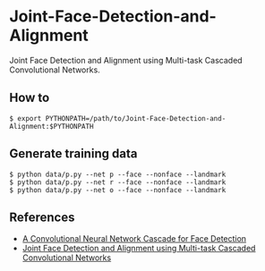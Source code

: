 Joint-Face-Detection-and-Alignment
==================================

Joint Face Detection and Alignment using Multi-task Cascaded Convolutional Networks.

## How to

```
$ export PYTHONPATH=/path/to/Joint-Face-Detection-and-Alignment:$PYTHONPATH
```

## Generate training data

```
$ python data/p.py --net p --face --nonface --landmark
$ python data/p.py --net r --face --nonface --landmark
$ python data/p.py --net o --face --nonface --landmark
```

## References

- [A Convolutional Neural Network Cascade for Face Detection](http://www.cv-foundation.org/openaccess/content_cvpr_2015/papers/Li_A_Convolutional_Neural_2015_CVPR_paper.pdf)
- [Joint Face Detection and Alignment using Multi-task Cascaded Convolutional Networks](http://arxiv.org/abs/1604.02878)
